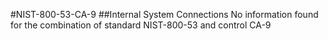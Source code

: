 #NIST-800-53-CA-9
##Internal System Connections
No information found for the combination of standard NIST-800-53 and control CA-9
